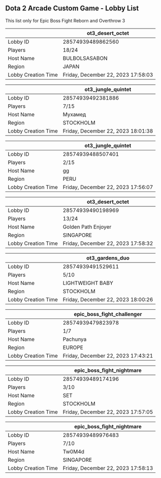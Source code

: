 ## Dota 2 Arcade Custom Game - Lobby List

This list only for Epic Boss Fight Reborn and Overthrow 3

|  | ot3_desert_octet |
| ------ | ------ |
| Lobby ID | 28574939489862560 |
| Players | 18/24 |
| Host Name | BULBOLSASABON |
| Region | JAPAN |
| Lobby Creation Time | Friday, December 22, 2023 17:58:03 |


|  | ot3_jungle_quintet |
| ------ | ------ |
| Lobby ID | 28574939492381886 |
| Players | 7/15 |
| Host Name | Мухамед |
| Region | STOCKHOLM |
| Lobby Creation Time | Friday, December 22, 2023 18:01:38 |


|  | ot3_jungle_quintet |
| ------ | ------ |
| Lobby ID | 28574939488507401 |
| Players | 2/15 |
| Host Name | gg |
| Region | PERU |
| Lobby Creation Time | Friday, December 22, 2023 17:56:07 |


|  | ot3_desert_octet |
| ------ | ------ |
| Lobby ID | 28574939490198969 |
| Players | 13/24 |
| Host Name | Golden Path Enjoyer |
| Region | SINGAPORE |
| Lobby Creation Time | Friday, December 22, 2023 17:58:32 |


|  | ot3_gardens_duo |
| ------ | ------ |
| Lobby ID | 28574939491529611 |
| Players | 5/10 |
| Host Name | LIGHTWEIGHT BABY |
| Region | STOCKHOLM |
| Lobby Creation Time | Friday, December 22, 2023 18:00:26 |


|  | epic_boss_fight_challenger |
| ------ | ------ |
| Lobby ID | 28574939479823978 |
| Players | 1/7 |
| Host Name | Pachunya |
| Region | EUROPE |
| Lobby Creation Time | Friday, December 22, 2023 17:43:21 |


|  | epic_boss_fight_nightmare |
| ------ | ------ |
| Lobby ID | 28574939489174196 |
| Players | 3/10 |
| Host Name | SET |
| Region | STOCKHOLM |
| Lobby Creation Time | Friday, December 22, 2023 17:57:05 |


|  | epic_boss_fight_nightmare |
| ------ | ------ |
| Lobby ID | 28574939489976483 |
| Players | 7/10 |
| Host Name | Tw0M4d |
| Region | SINGAPORE |
| Lobby Creation Time | Friday, December 22, 2023 17:58:13 |


